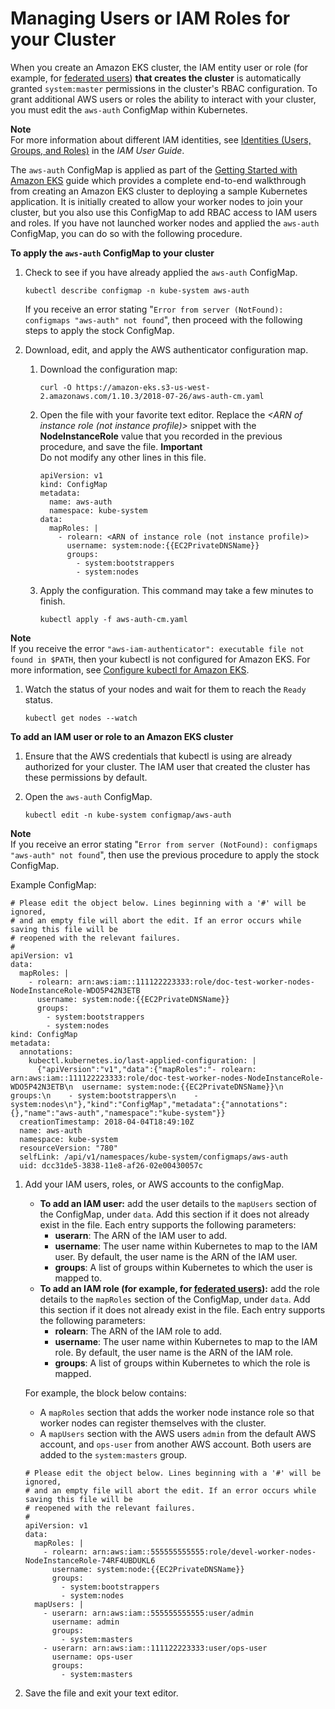 # Managing Users or IAM Roles for your Cluster<a name="add-user-role"></a>

When you create an Amazon EKS cluster, the IAM entity user or role \(for example, for [federated users](https://docs.aws.amazon.com/IAM/latest/UserGuide/id_roles_providers.html)\) **that creates the cluster** is automatically granted `system:master` permissions in the cluster's RBAC configuration\. To grant additional AWS users or roles the ability to interact with your cluster, you must edit the `aws-auth` ConfigMap within Kubernetes\.

**Note**  
For more information about different IAM identities, see [Identities \(Users, Groups, and Roles\)](https://docs.aws.amazon.com/IAM/latest/UserGuide/id_roles_providers.html) in the *IAM User Guide*\.

The `aws-auth` ConfigMap is applied as part of the [Getting Started with Amazon EKS](getting-started.md) guide which provides a complete end\-to\-end walkthrough from creating an Amazon EKS cluster to deploying a sample Kubernetes application\. It is initially created to allow your worker nodes to join your cluster, but you also use this ConfigMap to add RBAC access to IAM users and roles\. If you have not launched worker nodes and applied the `aws-auth` ConfigMap, you can do so with the following procedure\.

**To apply the `aws-auth` ConfigMap to your cluster**

1. Check to see if you have already applied the `aws-auth` ConfigMap\.

   ```
   kubectl describe configmap -n kube-system aws-auth
   ```

   If you receive an error stating "`Error from server (NotFound): configmaps "aws-auth" not found`", then proceed with the following steps to apply the stock ConfigMap\.

1. Download, edit, and apply the AWS authenticator configuration map\.

   1. Download the configuration map:

      ```
      curl -O https://amazon-eks.s3-us-west-2.amazonaws.com/1.10.3/2018-07-26/aws-auth-cm.yaml
      ```

   1. Open the file with your favorite text editor\. Replace the *<ARN of instance role \(not instance profile\)>* snippet with the **NodeInstanceRole** value that you recorded in the previous procedure, and save the file\.
**Important**  
Do not modify any other lines in this file\.

      ```
      apiVersion: v1
      kind: ConfigMap
      metadata:
        name: aws-auth
        namespace: kube-system
      data:
        mapRoles: |
          - rolearn: <ARN of instance role (not instance profile)>
            username: system:node:{{EC2PrivateDNSName}}
            groups:
              - system:bootstrappers
              - system:nodes
      ```

   1. Apply the configuration\. This command may take a few minutes to finish\.

      ```
      kubectl apply -f aws-auth-cm.yaml
      ```
**Note**  
If you receive the error `"aws-iam-authenticator": executable file not found in $PATH`, then your kubectl is not configured for Amazon EKS\. For more information, see [Configure kubectl for Amazon EKS](configure-kubectl.md)\.

1. Watch the status of your nodes and wait for them to reach the `Ready` status\.

   ```
   kubectl get nodes --watch
   ```

**To add an IAM user or role to an Amazon EKS cluster**

1. Ensure that the AWS credentials that kubectl is using are already authorized for your cluster\. The IAM user that created the cluster has these permissions by default\.

1. Open the `aws-auth` ConfigMap\.

   ```
   kubectl edit -n kube-system configmap/aws-auth
   ```
**Note**  
If you receive an error stating "`Error from server (NotFound): configmaps "aws-auth" not found`", then use the previous procedure to apply the stock ConfigMap\.

   Example ConfigMap:

   ```
   # Please edit the object below. Lines beginning with a '#' will be ignored,
   # and an empty file will abort the edit. If an error occurs while saving this file will be
   # reopened with the relevant failures.
   #
   apiVersion: v1
   data:
     mapRoles: |
       - rolearn: arn:aws:iam::111122223333:role/doc-test-worker-nodes-NodeInstanceRole-WDO5P42N3ETB
         username: system:node:{{EC2PrivateDNSName}}
         groups:
           - system:bootstrappers
           - system:nodes
   kind: ConfigMap
   metadata:
     annotations:
       kubectl.kubernetes.io/last-applied-configuration: |
         {"apiVersion":"v1","data":{"mapRoles":"- rolearn: arn:aws:iam::111122223333:role/doc-test-worker-nodes-NodeInstanceRole-WDO5P42N3ETB\n  username: system:node:{{EC2PrivateDNSName}}\n  groups:\n    - system:bootstrappers\n    - system:nodes\n"},"kind":"ConfigMap","metadata":{"annotations":{},"name":"aws-auth","namespace":"kube-system"}}
     creationTimestamp: 2018-04-04T18:49:10Z
     name: aws-auth
     namespace: kube-system
     resourceVersion: "780"
     selfLink: /api/v1/namespaces/kube-system/configmaps/aws-auth
     uid: dcc31de5-3838-11e8-af26-02e00430057c
   ```

1. Add your IAM users, roles, or AWS accounts to the configMap\.
   + **To add an IAM user:** add the user details to the `mapUsers` section of the ConfigMap, under `data`\. Add this section if it does not already exist in the file\. Each entry supports the following parameters:
     + **userarn**: The ARN of the IAM user to add\.
     + **username**: The user name within Kubernetes to map to the IAM user\. By default, the user name is the ARN of the IAM user\.
     + **groups**: A list of groups within Kubernetes to which the user is mapped to\.
   + **To add an IAM role \(for example, for [federated users](https://docs.aws.amazon.com/IAM/latest/UserGuide/id_roles_providers.html)\):** add the role details to the `mapRoles` section of the ConfigMap, under `data`\. Add this section if it does not already exist in the file\. Each entry supports the following parameters:
     + **rolearn**: The ARN of the IAM role to add\.
     + **username**: The user name within Kubernetes to map to the IAM role\. By default, the user name is the ARN of the IAM role\.
     + **groups**: A list of groups within Kubernetes to which the role is mapped\.

   For example, the block below contains:
   + A `mapRoles` section that adds the worker node instance role so that worker nodes can register themselves with the cluster\.
   + A `mapUsers` section with the AWS users `admin` from the default AWS account, and `ops-user` from another AWS account\. Both users are added to the `system:masters` group\.

   ```
   # Please edit the object below. Lines beginning with a '#' will be ignored,
   # and an empty file will abort the edit. If an error occurs while saving this file will be
   # reopened with the relevant failures.
   #
   apiVersion: v1
   data:
     mapRoles: |
       - rolearn: arn:aws:iam::555555555555:role/devel-worker-nodes-NodeInstanceRole-74RF4UBDUKL6
         username: system:node:{{EC2PrivateDNSName}}
         groups:
           - system:bootstrappers
           - system:nodes
     mapUsers: |
       - userarn: arn:aws:iam::555555555555:user/admin
         username: admin
         groups:
           - system:masters
       - userarn: arn:aws:iam::111122223333:user/ops-user
         username: ops-user
         groups:
           - system:masters
   ```

1. Save the file and exit your text editor\.